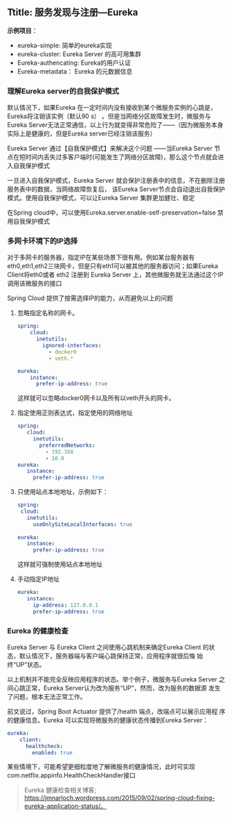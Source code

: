 Ttitle: 服务发现与注册—Eureka
-----
**示例项目**：
- eureka-simple: 简单的eureka实现
- eureka-cluster: Eureka Server 的高可用集群
- Eureka-authencating: Eureka的用户认证
- Eureka-metadata： Eureka 的元数据信息

### 理解Eureka server的自我保护模式

默认情况下，如果Eureka 在一定时间内没有接收到某个微服务实例的心跳是，Eureka将注销该实例（默认90 s）
。但是当网络分区故障发生时，微服务与Eureka Server无法正常通信，以上行为就变得非常危险了——（因为微服务本身实际上是健康的，但是Eureka server已经注销该服务）

Eureka Server 通过【自我保护模式】来解决这个问题
——当Eureka Server 节点在短时间内丢失过多客户端时(可能发生了网络分区故障)，那么这个节点就会进入自我保护模式

一旦进入自我保护模式，Eureka Server 就会保护注册表中的信息，不在删除注册服务表中的数据，当网络故障恢复后，
该Eureka Server节点会自动退出自我保护模式。使用自我保护模式，可以让Eureka Server 集群更加健壮、稳定

在Spring cloud中，可以使用Eureka.server.enable-self-preservation=false
禁用自我保护模式

### 多网卡环境下的IP选择

对于多网卡的服务器，指定IP在某些场景下很有用。例如某台服务器有
eth0,eth1,eth2三块网卡，但是只有eth1可以被其他的服务器访问；如果Eureka Client将eth0或者
eth2 注册到 Eureka Server 上，其他微服务就无法通过这个IP调用该微服务的接口

Spring Cloud 提供了按需选择IP的能力，从而避免以上的问题
1. 忽略指定名称的网卡。
    ~~~yaml
    spring:
        cloud:
          inetutils:
            ignored-interfaces:
              - docker0
              - veth.*
    
    eureka:
        instance:
          prefer-ip-address: true
    ~~~
    这样就可以忽略docker0网卡以及所有以veth开头的网卡。

2. 指定使用正则表达式，指定使用的网络地址
    ~~~yaml
    spring:
       cloud:
         inetutils:
           preferredNetworks:
             - 192.168
             - 10.0
    eureka:
       instance:
         prefer-ip-address: true  
    ~~~
3. 只使用站点本地地址，示例如下：
    ~~~yaml
    spring:
     cloud:
       inetutils:
         useOnlySiteLocalInterfaces: true
             
    eureka:
       instance:
         prefer-ip-address: true 
    ~~~
    这样就可强制使用站点本地地址
4. 手动指定IP地址
    ~~~yaml
    eureka:
       instance:
         ip-address: 127.0.0.1
         prefer-ip-address: true
    ~~~
### Eureka 的健康检查

Eureka Server 与 Eureka Client 之间使用心跳机制来确定Eureka Client
的状态，默认情况下，服务器端与客户端心跳保持正常，应用程序就很后悔
始终“UP”状态。

以上机制并不能完全反映应用程序的状态。举个例子，微服务与Eureka Server
之间心跳正常，Eureka Server认为改为服务“UP”，然而，改为服务的数据源
发生了问题，根本无法正常工作。

前文说过，Spring Boot Actuator 提供了/health 端点，改端点可以展示应用程
序的健康信息。Eureka 可以实现将微服务的健康状态传播到Eureka Server：
~~~yaml
eureka:
    client:
      healthcheck:
        enabled: true
~~~
某些情境下，可能希望更细粒度地了解微服务的健康情况，此时可实现
com.netflix.appinfo.HealthCheckHandler接口
>Eureka 健康检查相关博客; https://jmnarloch.wordpress.com/2015/09/02/spring-cloud-fixing-eureka-application-status/。
